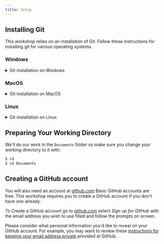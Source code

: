 ```yaml
---
title: Setup
---
```



## Installing Git


This workshop relies on an installation of Git.
Follow these instructions for installing git for various operating systems.

### Windows
<details>
<summary> Git installation on Windows </summary>


1. Download the [Git for Windows installer](https://gitforwindows.org/).
2. Run the installer and follow the steps below:
   1. Click on "Next" four times (two times if you've previously installed Git). You don't need to change anything in the Information, location, components, and start menu screens.
   2. From the dropdown menu, "Choosing the default editor used by Git", select "Use the Nano editor by default" (NOTE: you will need to scroll up to find it) and click on "Next".
   3. On the page that says "Adjusting the name of the initial branch in new repositories", ensure that "Let Git decide" is selected. This will ensure the highest level of compatibility for our lessons.
   4. Ensure that "Git from the command line and also from 3rd-party software" is selected and click on "Next". (If you don't do this Git Bash will not work properly, requiring you to remove the Git Bash installation, re-run the installer and to select the "Git from the command line and also from 3rd-party software" option.)
   5. Select "Use bundled OpenSSH".
   6. Ensure that "Use the native Windows Secure Channel Library" is selected and click on "Next".
   7. Ensure that "Checkout Windows-style, commit Unix-style line endings" is selected and click on "Next".
   8. Ensure that "Use Windows' default console window" is selected and click on "Next".
   9. Ensure that "Default (fast-forward or merge) is selected and click "Next"
   10. Ensure that "Git Credential Manager" is selected and click on "Next".
   11. Ensure that "Enable file system caching" is selected and click on "Next".
   12. Click on "Install" (Do Not check any boxes on this screen).
   13. Click on "Finish" or "Next".
3. If your "HOME" environment variable is not set (or you don't know what this is):
   1. Open command prompt (Open Start Menu then type cmd and press Enter)
   2. Type the following line into the command prompt window exactly as shown:

```bash
$ setx HOME "%USERPROFILE%"
```

   3. Press Enter, you should see:
   ```SUCCESS: Specified value was saved```
   4. Quit command prompt by typing `exit` then pressing Enter


#### Video Tutorial

[![video tutorial](https://img.youtube.com/vi/339AEqk9c-8/hqdefault.jpg)](https://www.youtube.com/embed/339AEqk9c-8)



</details>

### MacOS

<details>
<summary> Git installation on MacOS </summary>


- If your version of MacOS does not already have `Git` installed (you can check this using the command `git version`) you can install git using the package manager [Homebrew](https://brew.sh/).


- If you do not already have it Homebrew provides an installation script that can be run by typing the following command into the terminal:
```bash
/bin/bash -c "$(curl -fsSL https://raw.githubusercontent.com/Homebrew/install/HEAD/install.sh)"
```
- The script explains what it will do and then pauses before it does it.


- Once you have Homebrew installed do the following to install git:


1. Open up a terminal window and install Git using the following command: `brew install git`
2. verify the installation using `git version`




</details>

### Linux

<details>
<summary> Git installation on Linux </summary>


- If Git is not already available on your machine (you can check this using the command `git version`) you can install it via your distro's package manager. For example on Debian/Ubuntu run `sudo apt-get install git` or for Fedora run `sudo dnf install git`.




</details>


## Preparing Your Working Directory


We'll do our work in the `Documents` folder so make sure you change your working directory to it with:


```bash
$ cd
$ cd Documents
```




## Creating a GitHub account
You will also need an account at [github.com](https://github.com/)  Basic GitHub accounts are free. This workshop requires you to create a GitHub account if you don't have one already.


To Create a GitHub account go to [github.com](https://github.com/) select *Sign up for GitHub* with the email address you wish to use filled and follow the prompts on screen.


Please consider what personal information you'd like to reveal on your GitHub account. For example, you may want to review these [instructions for keeping your email address private](https://help.github.com/articles/keeping-your-email-address-private/) provided at GitHub.





